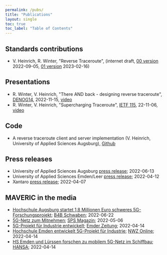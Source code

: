 ```yaml
---
permalink: /pubs/
title: "Publications"
layout: single
toc: true
toc_label: "Table of Contents"
---
```


## Standards contributions

* V. Heinrich, R. Winter, "Reverse Traceroute", 
(internet draft, [00 version](https://datatracker.ietf.org/doc/html/draft-heiwin-intarea-reverse-traceroute-00) 2022-09-05,
[01 version](https://datatracker.ietf.org/doc/html/draft-heiwin-intarea-reverse-traceroute-01) 2023-02-16)

## Presentations

* R. Winter, V. Heinrich, "There AND back - designing reverse traceroute", [DENOG14](https://www.denog.de/de/meetings/denog14/index.html), 2022-11-15, [video](https://www.youtube.com/watch?v=Y7NtqLEtgjU)
* R. Winter, V. Heinrich, "Supercharging Traceroute", [IETF 115](https://datatracker.ietf.org/meeting/115/materials/slides-115-hotrfc-sessa-5-supercharging-traceroute), 22-11-06, [video](https://www.youtube.com/watch?v=j0TLYpvK4NQ&t=1460s)

## Code

* A reverse traceroute client and server implementation (V. Heinrich, University of Applied Sciences Augsburg), [Github](https://github.com/hsanet/reverse-traceroute)

## Press releases

* University of Applied Sciences Augsburg [press release](/assets/pdf/HSA_PM_BMWK-Projekt_MAVERIC.pdf); 2022-06-13
* University of Applied Sciences Emden/Leer [press release](https://www.hs-emden-leer.de/en/generic-pages/article?tx_news_pi1%5Baction%5D=detail&tx_news_pi1%5Bcontroller%5D=News&tx_news_pi1%5Bnews%5D=5761&cHash=6b9f34a3f835e83149b4bf6577154fb9); 2022-04-12
* Xantaro [press release](https://www.xantaro.net/bmwk-projekt-maveric-fuer-erleichterten-einsatz-von-5g-im-unternehmensnetz/); 2022-04-07

## MAVERIC in the media

* [Hochschule Augsburg startet 1,8 Millionen Euro schweres 5G-Forschungsprojekt](https://www.b4bschwaben.de/b4b-nachrichten/augsburg_artikel,-hochschule-augsburg-startet-18-millionen-euro-schweres-5gforschungsprojekt-_arid,267327.html); [B4B Schwaben](https://www.b4bschwaben.de/); 2022-06-22
* [5G-Netz zum Mitnehmen](https://www.sps-magazin.de/wireless-mobilfunk/5g-netz-zum-mitnehmen/); [SPS Magazin](https://www.sps-magazin.de); 2022-05-06
* [5G-Projekt für Industrie entwickelt](/assets/pdf/2022-04-14_Emder_Zeitung_-_14-04-2022_print.pdf); [Emder Zeitung](https://www.emderzeitung.de/); 2022-04-14
* [Hochschule Emden entwickelt 5G-Projekt für Industrie](https://www.nwzonline.de/plus-emden/emden-digitalisierung-hochschule-emden-entwickelt-5g-projekt-fuer-industrie-projekt-maveric_a_51,6,4229545147.html); [NWZ Online](https://www.nwzonline.de/); 2022-04-14
* [HS Emden und Lürssen forschen zu mobilem 5G-Netz im Schiffbau](https://hansa-online.de/2022/04/featured/193913/hs-emden-und-luerssen-forschen-zu-mobilem-5g-netz-im-schiffbau/); [HANSA](https://hansa-online.de/); 2022-04-14
